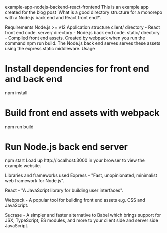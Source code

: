 example-app-nodejs-backend-react-frontend
This is an example app created for the blog post 'What is a good directory structure for a monorepo with a Node.js back end and React front end?'.

Requirements
Node.js >= v12
Application structure
client/ directory - React front end code.
server/ directory - Node.js back end code.
static/ directory - Compiled front end assets. Created by webpack when you run the command npm run build. The Node.js back end serves serves these assets using the express.static middleware.
Usage
# Install dependencies for front end and back end
npm install

# Build front end assets with webpack
npm run build

# Run Node.js back end server
npm start
Load up http://localhost:3000 in your browser to view the example website.

Libraries and frameworks used
Express - "Fast, unopinionated, minimalist web framework for Node.js".

React - "A JavaScript library for building user interfaces".

Webpack - A popular tool for building front end assets e.g. CSS and JavaScript.

Sucrase - A simpler and faster alternative to Babel which brings support for JSX, TypeScript, ES modules, and more to your client side and server side JavaScript.
